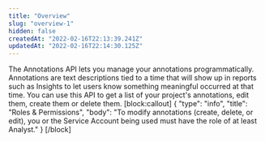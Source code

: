 ```yaml
---
title: "Overview"
slug: "overview-1"
hidden: false
createdAt: "2022-02-16T22:13:39.241Z"
updatedAt: "2022-02-16T22:14:30.125Z"
---
```

The Annotations API lets you manage your annotations programmatically. Annotations are text descriptions tied to a time that will show up in reports such as Insights to let users know something meaningful occurred at that time. You can use this API to get a list of your project's annotations, edit them, create them or delete them.
[block:callout]
{
  "type": "info",
  "title": "Roles & Permissions",
  "body": "To modify annotations (create, delete, or edit), you or the Service Account being used must have the role of at least Analyst."
}
[/block]